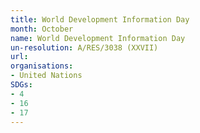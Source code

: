 ```yaml
---
title: World Development Information Day
month: October
name: World Development Information Day
un-resolution: A/RES/3038 (XXVII)
url: 
organisations:
- United Nations
SDGs:
- 4
- 16
- 17
---
```


